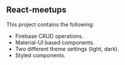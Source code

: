 ## React-meetups
This project contains the following:
 - Firebase CRUD operations.
 - Material-UI based components.
 - Two different theme settings (light, dark).
 - Styled components.
